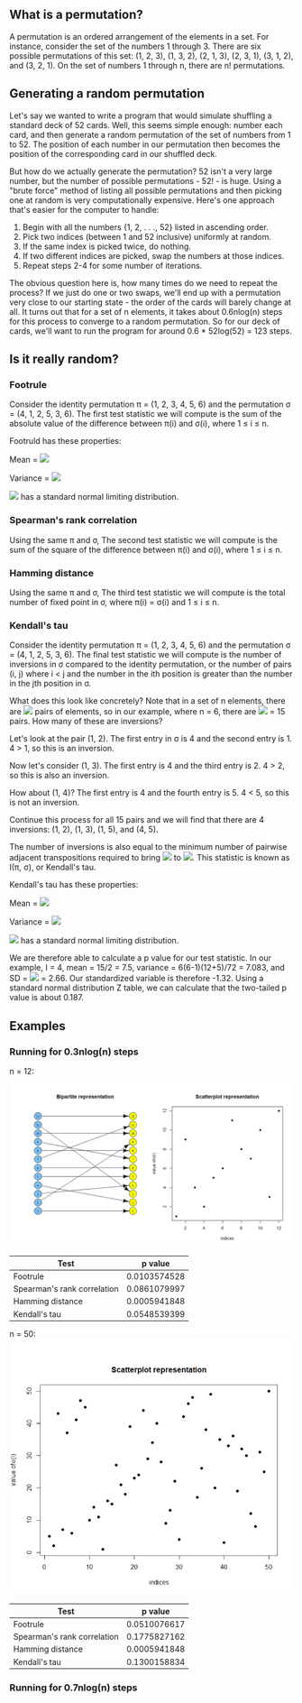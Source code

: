 ## What is a permutation?
A permutation is an ordered arrangement of the elements in a set. For instance, consider the set of the numbers 1 through 3. There are six possible permutations of this set: (1, 2, 3), (1, 3, 2), (2, 1, 3), (2, 3, 1), (3, 1, 2), and (3, 2, 1). On the set of numbers 1 through n, there are n! permutations.

## Generating a random permutation
Let's say we wanted to write a program that would simulate shuffling a standard deck of 52 cards. Well, this seems simple enough: number each card, and then generate a random permutation of the set of numbers from 1 to 52. The position of each number in our permutation then becomes the position of the corresponding card in our shuffled deck. 

But how do we actually generate the permutation? 52 isn't a very large number, but the number of possible permutations - 52! - is huge. Using a "brute force" method of listing all possible permutations and then picking one at random is very computationally expensive. Here's one approach that's easier for the computer to handle:

1) Begin with all the numbers {1, 2, . . ., 52} listed in ascending order.<br/>
2) Pick two indices (between 1 and 52 inclusive) uniformly at random.<br/>
3) If the same index is picked twice, do nothing.<br/>
4) If two different indices are picked, swap the numbers at those indices.<br/>
5) Repeat steps 2-4 for some number of iterations.<br/>

The obvious question here is, how many times do we need to repeat the process? If we just do one or two swaps, we'll end up with a permutation very close to our starting state - the order of the cards will barely change at all. It turns out that for a set of n elements, it takes about 0.6nlog(n) steps for this process to converge to a random permutation. So for our deck of cards, we'll want to run the program for around 0.6 * 52log(52) = 123 steps. 

## Is it really random?
###   Footrule
Consider the identity permutation π = (1, 2, 3, 4, 5, 6) and the permutation σ = (4, 1, 2, 5, 3, 6). The first test statistic we will compute is the sum of the absolute value of the difference between π(i) and σ(i), where 1 ≤ i ≤ n.

Footruld has these properties:

Mean = <img src="https://render.githubusercontent.com/render/math?math=\dfrac{1}{3}(n^2 - 1)">

Variance = <img src="https://render.githubusercontent.com/render/math?math=\dfrac{1}{45}(n \p 1)(2n^2 \p 7)">

<img src="https://render.githubusercontent.com/render/math?math=\dfrac{\rho - Mean}{SD}"> has a standard normal limiting distribution.

###   Spearman's rank correlation
Using the same π and σ, The second test statistic we will compute is the sum of the square of the difference between π(i) and σ(i), where 1 ≤ i ≤ n.
###   Hamming distance
Using the same π and σ, The third test statistic we will compute is the total number of fixed point in σ, where π(i) = σ(i) and 1 ≤ i ≤ n. 
###   Kendall's tau
Consider the identity permutation π = (1, 2, 3, 4, 5, 6) and the permutation σ = (4, 1, 2, 5, 3, 6). The final test statistic we will compute is the number of inversions in σ compared to the identity permutation, or the number of pairs (i, j) where i < j and the number in the ith position is greater than the number in the jth position in σ. 

What does this look like concretely? Note that in a set of n elements, there are <img src="https://render.githubusercontent.com/render/math?math={n \choose 2}"> pairs of elements, so in our example, where n = 6, there are <img src="https://render.githubusercontent.com/render/math?math={6 \choose 2}"> = 15 pairs. How many of these are inversions? 

Let's look at the pair (1, 2). The first entry in σ is 4 and the second entry is 1. 4 > 1, so this is an inversion.

Now let's consider (1, 3). The first entry is 4 and the third entry is 2. 4 > 2, so this is also an inversion.

How about (1, 4)? The first entry is 4 and the fourth entry is 5. 4 < 5, so this is not an inversion.

Continue this process for all 15 pairs and we will find that there are 4 inversions: (1, 2), (1, 3), (1, 5), and (4, 5). 

The number of inversions is also equal to the minimum number of pairwise adjacent transpositions required to bring <img src="https://render.githubusercontent.com/render/math?math=\pi^{-1}"> to <img src="https://render.githubusercontent.com/render/math?math=\sigma^{-1}">. This statistic is known as I(π, σ), or Kendall's tau.

Kendall's tau has these properties:

Mean = <img src="https://render.githubusercontent.com/render/math?math=\dfrac{n \choose 2}{2}">

Variance = <img src="https://render.githubusercontent.com/render/math?math=\dfrac{n(n-1)(2n %2B 5)}{72}">

<img src="https://render.githubusercontent.com/render/math?math=\dfrac{I - Mean}{SD}"> has a standard normal limiting distribution.

We are therefore able to calculate a p value for our test statistic. In our example, I = 4, mean = 15/2 = 7.5, variance = 6(6-1)(12+5)/72 = 7.083, and SD = <img src="https://render.githubusercontent.com/render/math?math=\sqrt{Variance}"> = 2.66. Our standardized variable is therefore -1.32. Using a standard normal distribution Z table, we can calculate that the two-tailed p value is about 0.187.

## Examples
###   Running for 0.3nlog(n) steps

n = 12:<br/>
<img src="12Permutation0.3nlogn.png">

| Test                        | p value      |
| --------------------------- | ------------ |
| Footrule                    | 0.0103574528 |
| Spearman's rank correlation | 0.0861079997 |
| Hamming distance            | 0.0005941848 |
| Kendall's tau               | 0.0548539399 |


n = 50:<br/>
<img src="50Permutation0.3nlogn.png">

| Test                        | p value      |
| --------------------------- | ------------ |
| Footrule                    | 0.0510076617 |
| Spearman's rank correlation | 0.1775827162 |
| Hamming distance            | 0.0005941848 |
| Kendall's tau               | 0.1300158834 |

###   Running for 0.7nlog(n) steps

